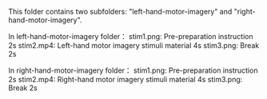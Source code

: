 This folder contains two subfolders: "left-hand-motor-imagery" and "right-hand-motor-imagery".

In left-hand-motor-imagery folder：
	stim1.png: Pre-preparation instruction 2s
	stim2.mp4: Left-hand motor imagery stimuli material   4s
	stim3.png: Break   2s
	
In right-hand-motor-imagery folder：
	stim1.png: Pre-preparation instruction 2s
	stim2.mp4: Right-hand motor imagery stimuli material   4s
	stim3.png: Break   2s